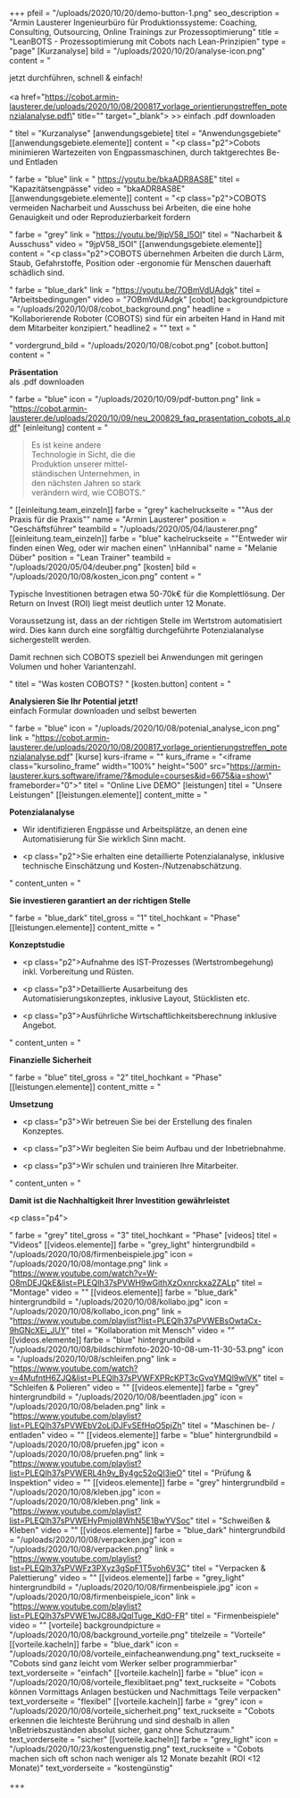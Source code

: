 +++
pfeil = "/uploads/2020/10/20/demo-button-1.png"
seo_description = "Armin Lausterer Ingenieurbüro für Produktionssysteme: Coaching, Consulting, Outsourcing, Online Trainings zur Prozessoptimierung"
title = "LeanBOTS - Prozessoptimierung mit Cobots nach Lean-Prinzipien"
type = "page"
[Kurzanalyse]
bild = "/uploads/2020/10/20/analyse-icon.png"
content = "<p>jetzt durchführen, schnell &amp; einfach!<br/> <br/><a href=\"https://cobot.armin-lausterer.de/uploads/2020/10/08/200817_vorlage_orientierungstreffen_potenzialanalyse.pdf\" title=\"\" target=\"_blank\"> &gt;&gt; einfach .pdf downloaden</a></p>"
titel = "Kurzanalyse"
[anwendungsgebiete]
titel = "Anwendungsgebiete"
[[anwendungsgebiete.elemente]]
content = "<p class=\"p2\">Cobots minimieren Wartezeiten von Engpassmaschinen, durch taktgerechtes Be- und Entladen</p>"
farbe = "blue"
link = " https://youtu.be/bkaADR8AS8E"
titel = "Kapazitätsengpässe"
video = "bkaADR8AS8E"
[[anwendungsgebiete.elemente]]
content = "<p class=\"p2\">COBOTS vermeiden Nacharbeit und Ausschuss bei Arbeiten, die eine hohe Genauigkeit und oder Reproduzierbarkeit fordern</p>"
farbe = "grey"
link = "https://youtu.be/9jpV58_l5OI"
titel = "Nacharbeit & Ausschuss"
video = "9jpV58_l5OI"
[[anwendungsgebiete.elemente]]
content = "<p class=\"p2\">COBOTS übernehmen Arbeiten die durch Lärm, Staub, Gefahrstoffe, Position oder -ergonomie für Menschen dauerhaft schädlich sind.</p>"
farbe = "blue_dark"
link = "https://youtu.be/7OBmVdUAdgk"
titel = "Arbeitsbedingungen"
video = "7OBmVdUAdgk"
[cobot]
backgroundpicture = "/uploads/2020/10/08/cobot_background.png"
headline = "Kollaborierende Roboter (COBOTS) sind für ein arbeiten Hand in Hand mit dem Mitarbeiter konzipiert."
headline2 = ""
text = "<p></p>"
vordergrund_bild = "/uploads/2020/10/08/cobot.png"
[cobot.button]
content = "<p><strong>Präsentation<br></strong>als .pdf downloaden</p>"
farbe = "blue"
icon = "/uploads/2020/10/09/pdf-button.png"
link = "https://cobot.armin-lausterer.de/uploads/2020/10/09/neu_200829_faq_prasentation_cobots_al.pdf"
[einleitung]
content = "<blockquote><p>Es ist keine andere <br> Technologie in Sicht, die die <br> Produktion unserer mittel-<br> ständischen Unternehmen, in <br> den nächsten Jahren so stark <br> verändern wird, wie COBOTS.“</p></blockquote>"
[[einleitung.team_einzeln]]
farbe = "grey"
kachelruckseite = "\"Aus der Praxis für die Praxis\""
name = "Armin Lausterer"
position = "Geschäftsführer"
teambild = "/uploads/2020/05/04/lausterer.png"
[[einleitung.team_einzeln]]
farbe = "blue"
kachelruckseite = "\"Entweder wir finden einen Weg, oder wir machen einen\"  \nHannibal"
name = "Melanie Düber"
position = "Lean Trainer"
teambild = "/uploads/2020/05/04/deuber.png"
[kosten]
bild = "/uploads/2020/10/08/kosten_icon.png"
content = "<p>Typische Investitionen betragen etwa 50-70k€ für die Komplettlösung. Der Return on Invest (ROI) liegt meist deutlich unter 12 Monate. </p><p>Voraussetzung ist, dass an der richtigen Stelle im Wertstrom automatisiert wird. Dies kann durch eine sorgfältig durchgeführte Potenzialanalyse sichergestellt werden. </p><p>Damit rechnen sich COBOTS speziell bei Anwendungen mit geringen Volumen und hoher Variantenzahl.</p>"
titel = "Was kosten COBOTS? "
[kosten.button]
content = "<p><strong>Analysieren Sie Ihr Potential jetzt!<br></strong>einfach Formular downloaden und selbst bewerten</p>"
farbe = "blue"
icon = "/uploads/2020/10/08/potenial_analyse_icon.png"
link = "https://cobot.armin-lausterer.de/uploads/2020/10/08/200817_vorlage_orientierungstreffen_potenzialanalyse.pdf"
[kurse]
kurs-iframe = ""
kurs_iframe = "<iframe class=\"kursolino_frame\" width=\"100%\" height=\"500\" src=\"https://armin-lausterer.kurs.software/iframe/?&module=courses&id=6675&ia=show\" frameborder=\"0\"></iframe>"
titel = "Online Live DEMO"
[leistungen]
titel = "Unsere Leistungen"
[[leistungen.elemente]]
content_mitte = "<p><strong>Potenzialanalyse </strong></p><ul><li><p>Wir identifizieren Engpässe und Arbeitsplätze, an denen eine Automatisierung für Sie wirklich Sinn macht.</p></li><li><p class=\"p2\">Sie erhalten eine detaillierte Potenzialanalyse, inklusive technische Einschätzung und Kosten-/Nutzenabschätzung.</p></li></ul>"
content_unten = "<p><strong>Sie investieren garantiert an der richtigen Stelle</strong></p>"
farbe = "blue_dark"
titel_gross = "1"
titel_hochkant = "Phase"
[[leistungen.elemente]]
content_mitte = "<p><strong>Konzeptstudie</strong></p><ul><li><p class=\"p2\">Aufnahme des IST-Prozesses (Wertstrombegehung) inkl. Vorbereitung und Rüsten.</p></li><li><p class=\"p3\">Detaillierte Ausarbeitung des Automatisierungskonzeptes, inklusive Layout, Stücklisten etc.</p></li><li><p class=\"p3\">Ausführliche Wirtschaftlichkeitsberechnung inklusive Angebot.</p></li></ul>"
content_unten = "<p><strong>Finanzielle Sicherheit</strong></p>"
farbe = "blue"
titel_gross = "2"
titel_hochkant = "Phase"
[[leistungen.elemente]]
content_mitte = "<p><strong>Umsetzung</strong></p><ul><li><p class=\"p3\">Wir betreuen Sie bei der Erstellung des finalen Konzeptes.</p></li><li><p class=\"p3\">Wir begleiten Sie beim Aufbau und der Inbetriebnahme.</p></li><li><p class=\"p3\">Wir schulen und trainieren Ihre Mitarbeiter.</p></li></ul>"
content_unten = "<p><strong>Damit ist die Nachhaltigkeit Ihrer Investition gewährleistet</strong></p><p class=\"p4\"></p>"
farbe = "grey"
titel_gross = "3"
titel_hochkant = "Phase"
[videos]
titel = "Videos"
[[videos.elemente]]
farbe = "grey_light"
hintergrundbild = "/uploads/2020/10/08/firmenbeispiele.jpg"
icon = "/uploads/2020/10/08/montage.png"
link = "https://www.youtube.com/watch?v=W-O8mDEJQkE&list=PLEQlh37sPVWH9wGithXzOxnrckxa2ZALp"
titel = "Montage"
video = ""
[[videos.elemente]]
farbe = "blue_dark"
hintergrundbild = "/uploads/2020/10/08/kollabo.jpg"
icon = "/uploads/2020/10/08/kollabo_icon.png"
link = "https://www.youtube.com/playlist?list=PLEQlh37sPVWEBsOwtaCx-9hGNcXEi_JUY"
titel = "Kollaboration mit Mensch"
video = ""
[[videos.elemente]]
farbe = "blue"
hintergrundbild = "/uploads/2020/10/08/bildschirmfoto-2020-10-08-um-11-30-53.png"
icon = "/uploads/2020/10/08/schleifen.png"
link = "https://www.youtube.com/watch?v=4MufntH6ZJQ&list=PLEQlh37sPVWFXPRcKPT3cGvqYMQl9wlVK"
titel = "Schleifen & Polieren"
video = ""
[[videos.elemente]]
farbe = "grey"
hintergrundbild = "/uploads/2020/10/08/beentladen.jpg"
icon = "/uploads/2020/10/08/beladen.png"
link = "https://www.youtube.com/playlist?list=PLEQlh37sPVWEbV2oLjDJFvSEfHqO5pjZh"
titel = "Maschinen be- / entladen"
video = ""
[[videos.elemente]]
farbe = "blue"
hintergrundbild = "/uploads/2020/10/08/pruefen.jpg"
icon = "/uploads/2020/10/08/pruefen.png"
link = "https://www.youtube.com/playlist?list=PLEQlh37sPVWERL4h9v_By4gc52oQI3ieO"
titel = "Prüfung & Inspektion"
video = ""
[[videos.elemente]]
farbe = "grey"
hintergrundbild = "/uploads/2020/10/08/kleben.jpg"
icon = "/uploads/2020/10/08/kleben.png"
link = "https://www.youtube.com/playlist?list=PLEQlh37sPVWEHyPmjoI8WhN5E1BwYVSoc"
titel = "Schweißen & Kleben"
video = ""
[[videos.elemente]]
farbe = "blue_dark"
hintergrundbild = "/uploads/2020/10/08/verpacken.jpg"
icon = "/uploads/2020/10/08/verpacken.png"
link = "https://www.youtube.com/playlist?list=PLEQlh37sPVWFz3PXyz3gSpF1T5voh6V3C"
titel = "Verpacken & Palettierung"
video = ""
[[videos.elemente]]
farbe = "grey_light"
hintergrundbild = "/uploads/2020/10/08/firmenbeispiele.jpg"
icon = "/uploads/2020/10/08/firmenbeispiele_icon"
link = "https://www.youtube.com/playlist?list=PLEQlh37sPVWE1wJC88JQqlTuge_KdO-FR"
titel = "Firmenbeispiele"
video = ""
[vorteile]
backgroundpicture = "/uploads/2020/10/08/background_vorteile.png"
titelzeile = "Vorteile"
[[vorteile.kacheln]]
farbe = "blue_dark"
icon = "/uploads/2020/10/08/vorteile_einfacheanwendung.png"
text_ruckseite = "Cobots sind ganz leicht vom Werker selber programmierbar"
text_vorderseite = "einfach"
[[vorteile.kacheln]]
farbe = "blue"
icon = "/uploads/2020/10/08/vorteile_flexiblitaet.png"
text_ruckseite = "Cobots können Vormittags Anlagen bestücken und Nachmittags Teile verpacken"
text_vorderseite = "flexibel"
[[vorteile.kacheln]]
farbe = "grey"
icon = "/uploads/2020/10/08/vorteile_sicherheit.png"
text_ruckseite = "Cobots erkennen die leichteste Berührung und sind deshalb in allen  \nBetriebszuständen absolut sicher, ganz ohne Schutzraum."
text_vorderseite = "sicher"
[[vorteile.kacheln]]
farbe = "grey_light"
icon = "/uploads/2020/10/23/kostenguenstig.png"
text_ruckseite = "Cobots machen sich oft schon nach weniger als 12 Monate bezahlt  (ROI <12 Monate)"
text_vorderseite = "kostengünstig"

+++

